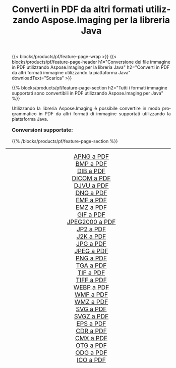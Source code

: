 ﻿---
title: Converti in PDF da altri formati utilizzando Aspose.Imaging per la libreria Java 
weight: 3920
url: /it/java/conversion/to/pdf/ 
lang: it
langdirlevel: 2
locales: zh-hans,ja,it,ru,de,es,fr,nl,id,lt,pl,pt,vi,tr,ko,zh-hant,ar,hi,th,sv,cs,uk,he
description: Usando Aspose.Imaging puoi convertire in PDF da altri formati usando Java
---

{{< blocks/products/pf/feature-page-wrap >}}
{{< blocks/products/pf/feature-page-header h1="Conversione dei file immagine in PDF utilizzando Aspose.Imaging per la libreria Java" h2="Converti in PDF da altri formati immagine utilizzando la piattaforma Java" downloadText="Scarica" >}}


{{% blocks/products/pf/feature-page-section  h2="Tutti i formati immagine supportati sono convertibili in PDF utilizzando Aspose.Imaging per Java" %}}
<p align=justify>Utilizzando la libreria Aspose.Imaging è possibile convertire in modo programmatico in PDF da altri formati di immagine supportati utilizzando la piattaforma Java.</p>
<h3 style="margin-top:16px;">
Conversioni supportate:
</h3>
{{% /blocks/products/pf/feature-page-section %}}
<div class="container-fluid productfamilypage bg-gray">
    <div class="convertypes bg-gray agp-content section">
        <div class="container">
		<hr style="margin-left:-20px;"/>
		<div class="row other-converters" style="gap: 10px;font-size: 19px;text-align:center;">
		    <div class='col-md-3 other-converter remove-lp remove-rp'><a href="/imaging/it/java/conversion/apng-to-pdf/" style="padding:15px;">APNG a PDF</a></div>
<div class='col-md-3 other-converter remove-lp remove-rp'><a href="/imaging/it/java/conversion/bmp-to-pdf/" style="padding:15px;">BMP a PDF</a></div>
<div class='col-md-3 other-converter remove-lp remove-rp'><a href="/imaging/it/java/conversion/dib-to-pdf/" style="padding:15px;">DIB a PDF</a></div>
<div class='col-md-3 other-converter remove-lp remove-rp'><a href="/imaging/it/java/conversion/dicom-to-pdf/" style="padding:15px;">DICOM a PDF</a></div>
<div class='col-md-3 other-converter remove-lp remove-rp'><a href="/imaging/it/java/conversion/djvu-to-pdf/" style="padding:15px;">DJVU a PDF</a></div>
<div class='col-md-3 other-converter remove-lp remove-rp'><a href="/imaging/it/java/conversion/dng-to-pdf/" style="padding:15px;">DNG a PDF</a></div>
<div class='col-md-3 other-converter remove-lp remove-rp'><a href="/imaging/it/java/conversion/emf-to-pdf/" style="padding:15px;">EMF a PDF</a></div>
<div class='col-md-3 other-converter remove-lp remove-rp'><a href="/imaging/it/java/conversion/emz-to-pdf/" style="padding:15px;">EMZ a PDF</a></div>
<div class='col-md-3 other-converter remove-lp remove-rp'><a href="/imaging/it/java/conversion/gif-to-pdf/" style="padding:15px;">GIF a PDF</a></div>
<div class='col-md-3 other-converter remove-lp remove-rp'><a href="/imaging/it/java/conversion/jpeg2000-to-pdf/" style="padding:15px;">JPEG2000 a PDF</a></div>
<div class='col-md-3 other-converter remove-lp remove-rp'><a href="/imaging/it/java/conversion/jp2-to-pdf/" style="padding:15px;">JP2 a PDF</a></div>
<div class='col-md-3 other-converter remove-lp remove-rp'><a href="/imaging/it/java/conversion/j2k-to-pdf/" style="padding:15px;">J2K a PDF</a></div>
<div class='col-md-3 other-converter remove-lp remove-rp'><a href="/imaging/it/java/conversion/jpg-to-pdf/" style="padding:15px;">JPG a PDF</a></div>
<div class='col-md-3 other-converter remove-lp remove-rp'><a href="/imaging/it/java/conversion/jpeg-to-pdf/" style="padding:15px;">JPEG a PDF</a></div>
<div class='col-md-3 other-converter remove-lp remove-rp'><a href="/imaging/it/java/conversion/png-to-pdf/" style="padding:15px;">PNG a PDF</a></div>
<div class='col-md-3 other-converter remove-lp remove-rp'><a href="/imaging/it/java/conversion/tga-to-pdf/" style="padding:15px;">TGA a PDF</a></div>
<div class='col-md-3 other-converter remove-lp remove-rp'><a href="/imaging/it/java/conversion/tif-to-pdf/" style="padding:15px;">TIF a PDF</a></div>
<div class='col-md-3 other-converter remove-lp remove-rp'><a href="/imaging/it/java/conversion/tiff-to-pdf/" style="padding:15px;">TIFF a PDF</a></div>
<div class='col-md-3 other-converter remove-lp remove-rp'><a href="/imaging/it/java/conversion/webp-to-pdf/" style="padding:15px;">WEBP a PDF</a></div>
<div class='col-md-3 other-converter remove-lp remove-rp'><a href="/imaging/it/java/conversion/wmf-to-pdf/" style="padding:15px;">WMF a PDF</a></div>
<div class='col-md-3 other-converter remove-lp remove-rp'><a href="/imaging/it/java/conversion/wmz-to-pdf/" style="padding:15px;">WMZ a PDF</a></div>
<div class='col-md-3 other-converter remove-lp remove-rp'><a href="/imaging/it/java/conversion/svg-to-pdf/" style="padding:15px;">SVG a PDF</a></div>
<div class='col-md-3 other-converter remove-lp remove-rp'><a href="/imaging/it/java/conversion/svgz-to-pdf/" style="padding:15px;">SVGZ a PDF</a></div>
<div class='col-md-3 other-converter remove-lp remove-rp'><a href="/imaging/it/java/conversion/eps-to-pdf/" style="padding:15px;">EPS a PDF</a></div>
<div class='col-md-3 other-converter remove-lp remove-rp'><a href="/imaging/it/java/conversion/cdr-to-pdf/" style="padding:15px;">CDR a PDF</a></div>
<div class='col-md-3 other-converter remove-lp remove-rp'><a href="/imaging/it/java/conversion/cmx-to-pdf/" style="padding:15px;">CMX a PDF</a></div>
<div class='col-md-3 other-converter remove-lp remove-rp'><a href="/imaging/it/java/conversion/otg-to-pdf/" style="padding:15px;">OTG a PDF</a></div>
<div class='col-md-3 other-converter remove-lp remove-rp'><a href="/imaging/it/java/conversion/odg-to-pdf/" style="padding:15px;">ODG a PDF</a></div>
<div class='col-md-3 other-converter remove-lp remove-rp'><a href="/imaging/it/java/conversion/ico-to-pdf/" style="padding:15px;">ICO a PDF</a></div>
                </div>
        </div>
    </div>
</div>
<br/>

